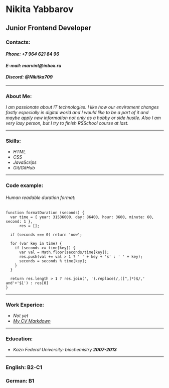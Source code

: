 # **Nikita Yabbarov**
## Junior Frontend Developer
### Contacts:
#### _**Phone:** +7 964 621 84 96_
#### _**E-mail:** marvint@inbox.ru_
#### _**Discord:** @Nikitka709_

***

### About Me:
_I am passionate about IT technologies. I like how our enviroment changes fastly especially in digital world and I would like to be a part of it and maybe apply new information not only as a hobby or side hustle. Also I am very lasy person, but I try to finish RSSchool course at last._

***

### Skills:
* _HTML_
* _CSS_
* _JavaScrips_
* _Git/GitHub_

***

### Сode example:
###### Human readable duration format:
```
function formatDuration (seconds) {
  var time = { year: 31536000, day: 86400, hour: 3600, minute: 60, second: 1 },
      res = [];

  if (seconds === 0) return 'now';
  
  for (var key in time) {
    if (seconds >= time[key]) {
      var val = Math.floor(seconds/time[key]);
      res.push(val += val > 1 ? ' ' + key + 's' : ' ' + key);
      seconds = seconds % time[key];
    }
  }
 
  return res.length > 1 ? res.join(', ').replace(/,([^,]*)$/,' and'+'$1') : res[0]
}
```
***

### Work Experice:
* _Not yet_
* _[My CV Markdown](https://Nikitka709.github.io/rsschool-cv/cv)_

***

### Education:

* _Kazn Federal University: biochemistry **2007-2013**_

***

### English: B2-C1
### German: B1
